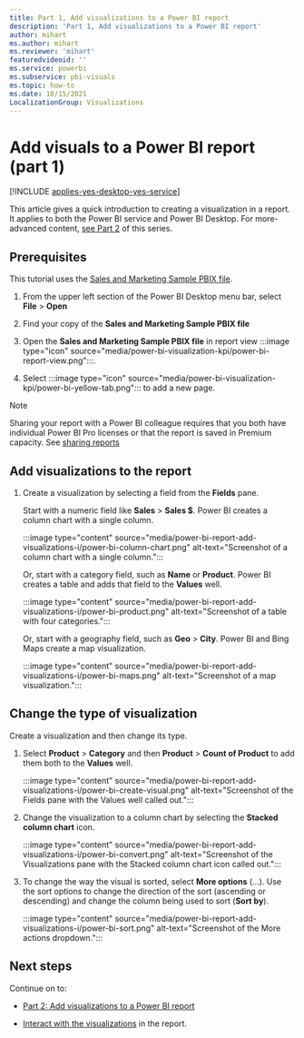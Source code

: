 ```yaml
---
title: Part 1, Add visualizations to a Power BI report
description: 'Part 1, Add visualizations to a Power BI report'
author: mihart
ms.author: mihart
ms.reviewer: 'mihart'
featuredvideoid: ''
ms.service: powerbi
ms.subservice: pbi-visuals
ms.topic: how-to
ms.date: 10/15/2021
LocalizationGroup: Visualizations
---
```


# Add visuals to a Power BI report (part 1)

[!INCLUDE [applies-yes-desktop-yes-service](../includes/applies-yes-desktop-yes-service.md)]

This article gives a quick introduction to creating a visualization in a report. It applies to both the Power BI service and Power BI Desktop. For more-advanced content, [see Part 2](power-bi-report-add-visualizations-ii.md) of this series.

## Prerequisites

This tutorial uses the [Sales and Marketing Sample PBIX file](https://download.microsoft.com/download/9/7/6/9767913A-29DB-40CF-8944-9AC2BC940C53/Sales%20and%20Marketing%20Sample%20PBIX.pbix).

1. From the upper left section of the Power BI Desktop menu bar, select **File** > **Open**

1. Find your copy of the **Sales and Marketing Sample PBIX file**

1. Open the **Sales and Marketing Sample PBIX file** in report view :::image type="icon" source="media/power-bi-visualization-kpi/power-bi-report-view.png":::.

1. Select :::image type="icon" source="media/power-bi-visualization-kpi/power-bi-yellow-tab.png"::: to add a new page.

> [!NOTE]
> Sharing your report with a Power BI colleague requires that you both have individual Power BI Pro licenses or that the report is saved in Premium capacity. See [sharing reports](../collaborate-share/service-share-reports.md)

## Add visualizations to the report

1. Create a visualization by selecting a field from the **Fields** pane.

   Start with a numeric field like **Sales** > **Sales $**. Power BI creates a column chart with a single column.

   :::image type="content" source="media/power-bi-report-add-visualizations-i/power-bi-column-chart.png" alt-text="Screenshot of a column chart with a single column.":::

   Or, start with a category field, such as **Name** or **Product**. Power BI creates a table and adds that field to the **Values** well.

   :::image type="content" source="media/power-bi-report-add-visualizations-i/power-bi-product.png" alt-text="Screenshot of a table with four categories.":::

   Or, start with a geography field, such as **Geo** > **City**. Power BI and Bing Maps create a map visualization.

   :::image type="content" source="media/power-bi-report-add-visualizations-i/power-bi-maps.png" alt-text="Screenshot of a map visualization.":::

## Change the type of visualization

Create a visualization and then change its type.

1. Select **Product** > **Category** and then **Product** > **Count of Product** to add them both to the **Values** well.

   :::image type="content" source="media/power-bi-report-add-visualizations-i/power-bi-create-visual.png" alt-text="Screenshot of the Fields pane with the Values well called out.":::

1. Change the visualization to a column chart by selecting the **Stacked column chart** icon.

   :::image type="content" source="media/power-bi-report-add-visualizations-i/power-bi-convert.png" alt-text="Screenshot of the Visualizations pane with the Stacked column chart icon called out.":::

1. To change the way the visual is sorted, select **More options** (...).  Use the sort options to change the direction of the sort (ascending or descending) and change the column being used to sort (**Sort by**).

   :::image type="content" source="media/power-bi-report-add-visualizations-i/power-bi-sort.png" alt-text="Screenshot of the More actions dropdown.":::
  
## Next steps

 Continue on to:

* [Part 2: Add visualizations to a Power BI report](power-bi-report-add-visualizations-ii.md)

* [Interact with the visualizations](../consumer/end-user-reading-view.md) in the report.
